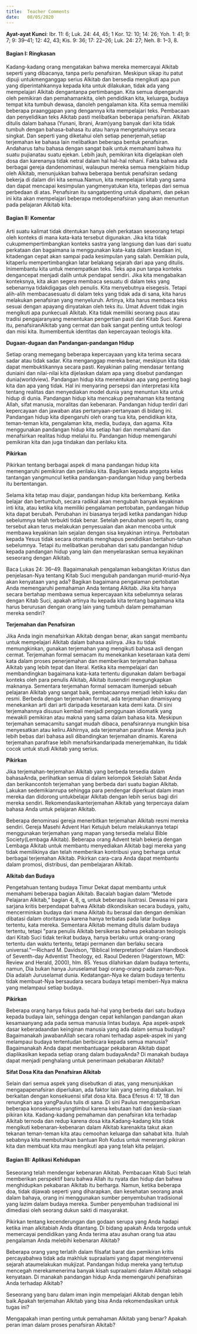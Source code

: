 ```yaml
---
title:  Teacher Comments
date:   08/05/2020
---
```


**Ayat-ayat Kunci**: Ibr. 11: 6; Luk. 24: 44, 45; 1 Kor. 12: 10; 14: 26; Yoh. 1: 41; 9: 7; 9: 39–41; 12: 42, 43; Kis. 9: 36; 17: 22–26; Luk. 24: 27; Neh. 8: 1–3, 8. 

#### Bagian I: Ringkasan 

Kadang-kadang orang mengatakan bahwa mereka memercayai Alkitab seperti yang dibacanya, tanpa perlu penafsiran. Meskipun sikap itu patut dipuji untukmenganggap serius Alkitab dan bersedia mengikuti apa pun yang diperintahkannya kepada kita untuk dilakukan, tidak ada yang mempelajari Alkitab dengantanpa pertimbangan. Kita semua dipengaruhi oleh pemikiran dan pemahamankita, oleh pendidikan kita, keluarga, budaya tempat kita tumbuh dewasa, danoleh pengalaman kita. Kita semua memiliki beberapa praanggapan yang dengannya kita mempelajari teks. Pembacaan dan penyelidikan teks Alkitab pasti melibatkan beberapa penafsiran. Alkitab ditulis dalam bahasa (Yunani, Ibrani, Aram)yang banyak dari kita tidak tumbuh dengan bahasa-bahasa itu atau hanya mengetahuinya secara singkat. Dan seperti yang diketahui oleh setiap penerjemah,setiap terjemahan ke bahasa lain melibatkan beberapa bentuk penafsiran. Andaharus tahu bahasa dengan sangat baik untuk memahami bahwa itu suatu pujianatau suatu ejekan. Lebih jauh, pemikiran kita digelapkan oleh dosa dan karenanya tidak netral dalam hal hal-hal rohani. Fakta bahwa ada berbagai gereja dandenominasi, walaupun mereka semua mengklaim hidup oleh Alkitab, menunjukkan bahwa beberapa bentuk penafsiran sedang bekerja di dalam diri kita semua.Namun, kita mempelajari kitab yang sama dan dapat mencapai kesimpulan yangmenyatukan kita, terlepas dari semua perbedaan di atas. Penafsiran itu sangatpenting untuk dipahami, dan pekan ini kita akan mempelajari beberapa metodepenafsiran yang akan menuntun pada pelajaran Alkitab kita. 

#### Bagian II: Komentar 

Arti suatu kalimat tidak ditentukan hanya oleh perkataan seseorang tetapi oleh konteks di mana kata-kata tersebut digunakan. Jika kita tidak cukupmempertimbangkan konteks sastra yang langsung dan luas dari suatu perkataan dan bagaimana ia menggunakan kata-kata dalam keadaan ini, kitadengan cepat akan sampai pada kesimpulan yang salah. Demikian pula, kitaperlu mempertimbangkan latar belakang sejarah dari apa yang ditulis. Inimembantu kita untuk menempatkan teks. Teks apa pun tanpa konteks dengancepat menjadi dalih untuk pendapat sendiri. Jika kita mengabaikan konteksnya, kita akan segera membaca sesuatu di dalam teks yang sebenarnya tidakdigagas oleh penulis. Kita menyebutnya eisegesis. Tetapi alih-alih membacasesuatu di dalam teks yang tidak ada di sana, kita harus melakukan penafsiran yang menyeluruh. Artinya, kita harus membaca teks sesuai dengan apayang dinyatakan oleh teks itu. Umat Advent tidak ingin mengikuti apa punkecuali Alkitab. Kita tidak memiliki seorang paus atau tradisi pengajaranyang menentukan pengertian pasti dari Kitab Suci. Karena itu, penafsiranAlkitab yang cermat dan baik sangat penting untuk teologi dan misi kita. Itumembentuk identitas dan kepercayaan teologis kita. 

**Dugaan-dugaan dan Pandangan-pandangan Hidup**

Setiap orang memegang beberapa kepercayaan yang kita terima secara sadar atau tidak sadar. Kita menganggap mereka benar, meskipun kita tidak dapat membuktikannya secara pasti. Keyakinan paling mendasar tentang duniaini dan nilai-nilai kita dijelaskan dalam apa yang disebut pandangan dunia(worldview). Pandangan hidup kita menentukan apa yang penting bagi kita dan apa yang tidak. Hal ini menyaring persepsi dan interpretasi kita tentang realitas dan menyediakan model dunia yang menuntun kita untuk hidup di dunia. Pandangan hidup kita mencakup pemahaman kita tentang Allah, sifat manusia, moralitas dan kebenaran. Pandangan hidup terdiri dari kepercayaan dan jawaban atas pertanyaan-pertanyaan di bidang ini. Pandangan hidup kita dipengaruhi oleh orang tua kita, pendidikan kita, teman-teman kita, pengalaman kita, media, budaya, dan agama. Kita menggunakan pandangan hidup kita setiap hari dan memahami dan menafsirkan realitas hidup melalui itu. Pandangan hidup memengaruhi pemikiran kita dan juga tindakan dan perilaku kita. 

**Pikirkan** 

Pikirkan tentang berbagai aspek di mana pandangan hidup kita memengaruhi pemikiran dan perilaku kita. Bagikan kepada anggota kelas tantangan yangmuncul ketika pandangan-pandangan hidup yang berbeda itu bertentangan.

Selama kita tetap mau diajar, pandangan hidup kita berkembang. Ketika belajar dan bertumbuh, secara radikal akan mengubah banyak keyakinan inti kita, atau ketika kita memiliki pengalaman pertobatan, pandangan hidup kita dapat berubah. Perubahan ini biasanya terjadi ketika pandangan hidup sebelumnya telah terbukti tidak benar. Setelah perubahan seperti itu, orang tersebut akan terus melakukan penyesuaian dan akan mencoba untuk membawa keyakinan lain sejalan dengan sisa keyakinan intinya. Pertobatan kepada Yesus tidak secara otomatis menghapus pendidikan bertahun-tahun sebelumnya. Tetapi itu melibatkan perubahan dari satu pandangan hidup kepada pandangan hidup yang lain dan menyelaraskan semua keyakinan seseorang dengan Alkitab.

Baca Lukas 24: 36–49. Bagaimanakah pengalaman kebangkitan Kristus dan penjelasan-Nya tentang Kitab Suci mengubah pandangan murid-murid-Nya akan kenyataan yang ada? Bagikan bagaimana pengalaman pertobatan Anda memengaruhi pemahaman Anda tentang Alkitab. Jika kita hanya secara bertahap membawa semua kepercayaan kita sebelumnya selaras dengan Kitab Suci, apakah artinya itu kepada kita tentang bagaimana kita harus berurusan dengan orang lain yang tumbuh dalam pemahaman mereka sendiri? 

**Terjemahan dan Penafsiran** 

Jika Anda ingin menafsirkan Alkitab dengan benar, akan sangat membantu untuk mempelajari Alkitab dalam bahasa aslinya. Jika itu tidak memungkinkan, gunakan terjemahan yang mengikuti bahasa asli dengan cermat. Terjemahan formal semacam itu menekankan kesetaraan kata demi kata dalam proses penerjemahan dan memberikan terjemahan bahasa Alkitab yang lebih tepat dan literal. Ketika kita mempelajari dan membandingkan bagaimana kata-kata tertentu digunakan dalam berbagai konteks oleh para penulis Alkitab, Alkitab itusendiri mengungkapkan maknanya. Sementara terjemahan formal semacam itumenjadi sebuah pelajaran Alkitab yang sangat baik, pembacaannya menjadi lebih kaku dan resmi. Berbeda dengan terjemahan formal, ada terjemahan dinamisyang menekankan arti dari arti daripada kesetaraan kata demi kata. Di sini terjemahannya disusun kembali menjadi penggunaan idiomatik yang mewakili pemikiran atau makna yang sama dalam bahasa kita. Meskipun terjemahan semacamitu sangat mudah dibaca, penafsirannya mungkin bisa menyesatkan atau keliru.Akhirnya, ada terjemahan parafrase. Mereka jauh lebih bebas dari bahasa asli dibandingkan terjemahan dinamis. Karena terjemahan parafrase lebih menafsirkandaripada menerjemahkan, itu tidak cocok untuk studi Alkitab yang serius. 

**Pikirkan** 

Jika terjemahan-terjemahan Alkitab yang berbeda tersedia dalam bahasaAnda, perlihatkan semua di dalam kelompok Sekolah Sabat Anda dan berikancontoh terjemahan yang berbeda dari suatu bagian Alkitab. Lakukan sedemikianrupa sehingga para pendengar diperkuat dalam iman mereka dan didorong untukbelajar Alkitab dengan lebih serius bagi diri mereka sendiri. Rekomendasikanterjemahan Alkitab yang terpercaya dalam bahasa Anda untuk pelajaran Alkitab.

Beberapa denominasi gereja menerbitkan terjemahan Alkitab resmi mereka sendiri. Gereja Masehi Advent Hari Ketujuh belum melakukannya tetapi menggunakan terjemahan yang mapan yang tersedia melalui Bible Society(Lembaga Alkitab). Beberapa orang Advent telah bekerja dengan Lembaga Alkitab untuk membantu menyediakan Alkitab bagi mereka yang tidak memilikinya dan telah memberikan kontribusi yang berharga untuk berbagai terjemahan Alkitab. Pikirkan cara-cara Anda dapat membantu dalam promosi, distribusi, dan pembelajaran Alkitab. 

**Alkitab dan Budaya**

Pengetahuan tentang budaya Timur Dekat dapat membantu untuk memahami beberapa bagian Alkitab. Bacalah bagian dalam “Metode Pelajaran Alkitab,” bagian 4, 8, q, untuk beberapa ilustrasi. Dewasa ini para sarjana kritis berpendapat bahwa Alkitab dikondisikan secara budaya, yaitu, mencerminkan budaya dari mana Alkitab itu berasal dan dengan demikian dibatasi dalam otoritasnya karena hanya terbatas pada latar budaya tertentu, kata mereka. Sementara Alkitab memang ditulis dalam budaya tertentu, tetapi "para penulis Alkitab bersikeras bahwa pekabaran teologis dari Kitab Suci tidak terikat budaya, hanya berlaku untuk orang-orang tertentu dan waktu tertentu, tetapi permanen dan berlaku secara universal."—Richard M. Davidson, “Biblical Interpretation” dalam Handbook of Seventh-day Adventist Theology, ed. Raoul Dederen (Hagerstown, MD: Review and Herald, 2000), hlm. 85. Yesus dilahirkan dalam budaya tertentu, namun, Dia bukan hanya Juruselamat bagi orang-orang pada zaman-Nya. Dia adalah Juruselamat dunia. Kedatangan-Nya ke dalam budaya tertentu tidak membuat-Nya bersaudara secara budaya tetapi memberi-Nya makna yang melampaui setiap budaya. 

**Pikirkan** 

Beberapa orang hanya fokus pada hal-hal yang berbeda dari satu budaya kepada budaya lain, sehingga dengan cepat kehilangan pandangan akan kesamaanyang ada pada semua manusia lintas budaya. Apa aspek-aspek dasar keberadaandan keinginan manusia yang ada dalam semua budaya? Bagaimanakah jawabanAllah secara rohani terhadap aspek-aspek ini yang melampaui budaya tertentudan berbicara kepada semua manusia? Bagaimanakah Anda dapat membantuagar pekabaran Alkitab dapat diaplikasikan kepada setiap orang dalam budayaAnda? Di manakah budaya dapat menjadi penghalang untuk penerimaan pekabaran Alkitab? 

**Sifat Dosa Kita dan Penafsiran Alkitab** 

Selain dari semua aspek yang disebutkan di atas, yang menunjukkan mengapapenafsiran diperlukan, ada faktor lain yang sering diabaikan. Ini berkaitan dengan konsekuensi sifat dosa kita. Baca Efesus 4: 17, 18 dan renungkan apa yangPaulus tulis di sana. Di sini Paulus menggambarkan beberapa konsekuensi yangtimbul karena kebutaan hati dan kesia-siaan pikiran kita. Kadang-kadang pemahaman dan penafsiran kita terhadap Alkitab ternoda dan redup karena dosa kita.Kadang-kadang kita tidak mengikuti kebenaran-kebenaran dalam Alkitab karenakita takut akan tekanan teman-teman kita atau cemoohan keluarga dan sahabat kita. Itulah sebabnya kita membutuhkan bantuan Roh Kudus untuk menerangi pikiran kita dan membuat kita mau mengikuti apa yang telah kita pelajari. 

#### Bagian III: Aplikasi Kehidupan

Seseorang telah mendengar kebenaran Alkitab. Pembacaan Kitab Suci telah memberikan perspektif baru bahwa Allah itu nyata dan hidup dan bahwa menghidupkan pekabaran Alkitab itu berharga. Namun, ketika beberapa doa, tidak dijawab seperti yang diharapkan, dan kesehatan seorang anak dalam bahaya, orang ini menggunakan sumber penyembuhan tradisional yang lazim dalam budaya mereka. Sumber penyembuhan tradisional ini dimediasi oleh seorang dukun sakti di masyarakat.

Pikirkan tentang kecenderungan dan godaan serupa yang Anda hadapi ketika iman alkitabiah Anda ditantang. Di bidang apakah Anda tergoda untuk memercayai pendidikan yang Anda terima atau asuhan orang tua atau pengalaman Anda melebihi kebenaran Alkitab? 

Beberapa orang yang terlatih dalam filsafat barat dan pemikiran kritis percayabahwa tidak ada makhluk supraalami yang dapat mengintervensi sejarah ataumelakukan mukjizat. Pandangan hidup mereka yang tertutup mencegah merekamenerima banyak kisah supraalami dalam Alkitab sebagai kenyataan. Di manakah pandangan hidup Anda memengaruhi penafsiran Anda terhadap Alkitab?

Seseorang yang baru dalam iman ingin mempelajari Alkitab dengan lebih baik.Apakah terjemahan Alkitab yang bisa Anda rekomendasikan untuk tugas ini? 

Mengapakah iman penting untuk pemahaman Alkitab yang benar? Apakah peran iman dalam proses penafsiran Alkitab? 